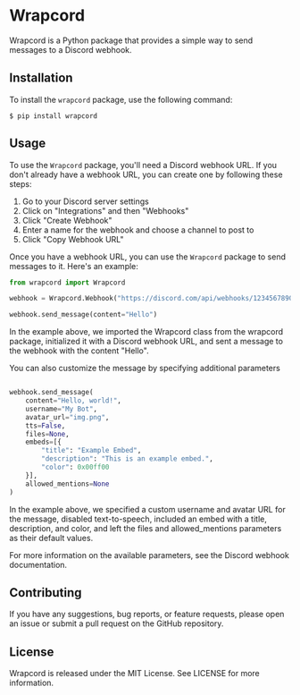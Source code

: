 # Wrapcord

Wrapcord is a Python package that provides a simple way to send messages to a Discord webhook.

## Installation

To install the `wrapcord` package, use the following command:

```
$ pip install wrapcord
```


## Usage

To use the `Wrapcord` package, you'll need a Discord webhook URL. If you don't already have a webhook URL, you can create one by following these steps:

1. Go to your Discord server settings
2. Click on "Integrations" and then "Webhooks"
3. Click "Create Webhook"
4. Enter a name for the webhook and choose a channel to post to
5. Click "Copy Webhook URL"

Once you have a webhook URL, you can use the `Wrapcord` package to send messages to it. Here's an example:

```python
from wrapcord import Wrapcord 

webhook = Wrapcord.Webhook("https://discord.com/api/webhooks/123456789012345678/abcdefg1234567")

webhook.send_message(content="Hello")
```


In the example above, we imported the Wrapcord class from the wrapcord package, initialized it with a Discord webhook URL, and sent a message to the webhook with the content "Hello".

You can also customize the message by specifying additional parameters


```python

webhook.send_message(
    content="Hello, world!",
    username="My Bot",
    avatar_url="img.png",
    tts=False,
    files=None,
    embeds=[{
        "title": "Example Embed",
        "description": "This is an example embed.",
        "color": 0x00ff00
    }],
    allowed_mentions=None
)

```
In the example above, we specified a custom username and avatar URL for the message, disabled text-to-speech, included an embed with a title, description, and color, and left the files and allowed_mentions parameters as their default values.

For more information on the available parameters, see the Discord webhook documentation.

## Contributing

If you have any suggestions, bug reports, or feature requests, please open an issue or submit a pull request on the GitHub repository.


## License
Wrapcord is released under the MIT License. See LICENSE for more information.

